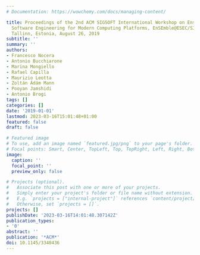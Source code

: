 ```yaml
---
# Documentation: https://wowchemy.com/docs/managing-content/

title: Proceedings of the 2nd ACM SIGSOFT International Workshop on Ensemble-Based
  Software Engineering for Modern Computing Platforms, EnSEmble@ESEC/SIGSOFT FSE 2019,
  Tallinn, Estonia, August 26, 2019
subtitle: ''
summary: ''
authors:
- Francesco Nocera
- Antonio Bucchiarone
- Marina Mongiello
- Rafael Capilla
- Maurizio Leotta
- Zoltán Ádám Mann
- Pooyan Jamshidi
- Antonio Brogi
tags: []
categories: []
date: '2019-01-01'
lastmod: 2023-03-16T15:01:48+01:00
featured: false
draft: false

# Featured image
# To use, add an image named `featured.jpg/png` to your page's folder.
# Focal points: Smart, Center, TopLeft, Top, TopRight, Left, Right, BottomLeft, Bottom, BottomRight.
image:
  caption: ''
  focal_point: ''
  preview_only: false

# Projects (optional).
#   Associate this post with one or more of your projects.
#   Simply enter your project's folder or file name without extension.
#   E.g. `projects = ["internal-project"]` references `content/project/deep-learning/index.md`.
#   Otherwise, set `projects = []`.
projects: []
publishDate: '2023-03-16T14:01:48.307142Z'
publication_types:
- '0'
abstract: ''
publication: '*ACM*'
doi: 10.1145/3340436
---
```

